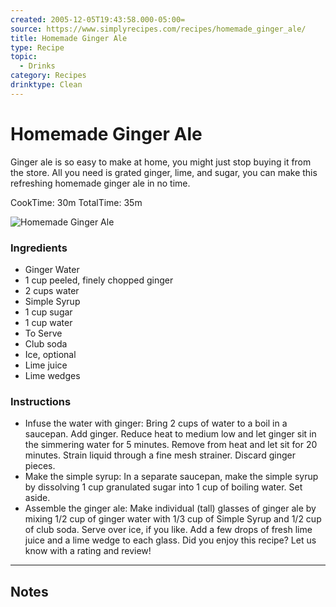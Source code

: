 ```yaml
---
created: 2005-12-05T19:43:58.000-05:00=
source: https://www.simplyrecipes.com/recipes/homemade_ginger_ale/
title: Homemade Ginger Ale
type: Recipe
topic:
  - Drinks
category: Recipes
drinktype: Clean
---
```


# Homemade Ginger Ale

Ginger ale is so easy to make at home, you might just stop buying it from the store. All you need is grated ginger, lime, and sugar, you can make this refreshing homemade ginger ale in no time.

CookTime: 30m 
TotalTime: 35m 

![Homemade Ginger Ale](https://www.simplyrecipes.com/thmb/q5LEIII9iHuGoq3zPjdT_IXpQkI=/1500x0/filters:no_upscale():max_bytes(150000):strip_icc()/Simply-Recipes-Ginger-Ale-LEAD-4-d7bb96ceb994481ab4072f76c0cc1291.jpg)

### Ingredients

- Ginger Water
- 1 cup peeled, finely chopped ginger
- 2 cups water
- Simple Syrup
- 1 cup sugar
- 1 cup water
- To Serve
- Club soda
- Ice, optional
- Lime juice
- Lime wedges

### Instructions

- Infuse the water with ginger: Bring 2 cups of water to a boil in a saucepan. Add ginger. Reduce heat to medium low and let ginger sit in the simmering water for 5 minutes. Remove from heat and let sit for 20 minutes. Strain liquid through a fine mesh strainer. Discard ginger pieces.
- Make the simple syrup: In a separate saucepan, make the simple syrup by dissolving 1 cup granulated sugar into 1 cup of boiling water. Set aside.
- Assemble the ginger ale: Make individual (tall) glasses of ginger ale by mixing 1/2 cup of ginger water with 1/3 cup of Simple Syrup and 1/2 cup of club soda. Serve over ice, if you like. Add a few drops of fresh lime juice and a lime wedge to each glass. Did you enjoy this recipe? Let us know with a rating and review!

-----

## Notes
